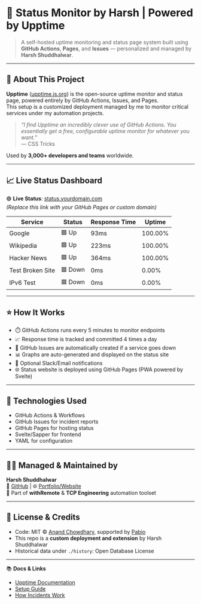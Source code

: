 # 🚀 Status Monitor by Harsh | Powered by Upptime

> A self-hosted uptime monitoring and status page system built using **GitHub Actions**, **Pages**, and **Issues** — personalized and managed by **Harsh Shuddhalwar**.

---

## 📡 About This Project

**Upptime** ([upptime.js.org](https://upptime.js.org)) is the open-source uptime monitor and status page, powered entirely by GitHub Actions, Issues, and Pages.  
This setup is a customized deployment managed by me to monitor critical services under my automation projects.

> _“I find Upptime an incredibly clever use of GitHub Actions. You essentially get a free, configurable uptime monitor for whatever you want.”_  
> — CSS Tricks

Used by **3,000+ developers and teams** worldwide.

---

## 📈 Live Status Dashboard

🟢 **Live Status**: [status.yourdomain.com](https://status.yourdomain.com)  
_(Replace this link with your GitHub Pages or custom domain)_

| Service           | Status | Response Time | Uptime   |
|-------------------|--------|----------------|----------|
| Google            | 🟩 Up  | 93ms           | 100.00%  |
| Wikipedia         | 🟩 Up  | 223ms          | 100.00%  |
| Hacker News       | 🟩 Up  | 364ms          | 100.00%  |
| Test Broken Site  | 🟥 Down| 0ms            | 0.00%    |
| IPv6 Test         | 🟥 Down| 0ms            | 0.00%    |

---

## ⭐ How It Works

- ⏱️ GitHub Actions runs every 5 minutes to monitor endpoints
- 📈 Response time is tracked and committed 4 times a day
- 📝 GitHub Issues are automatically created if a service goes down
- 📊 Graphs are auto-generated and displayed on the status site
- 🔔 Optional Slack/Email notifications
- 🌐 Status website is deployed using GitHub Pages (PWA powered by Svelte)

---

## 🔧 Technologies Used

- GitHub Actions & Workflows
- GitHub Issues for incident reports
- GitHub Pages for hosting status
- Svelte/Sapper for frontend
- YAML for configuration

---

## 🧑‍💻 Managed & Maintained by

**Harsh Shuddhalwar**  
🔗 [GitHub](https://github.com/HarshTCP1111) | 🌐 [Portfolio/Website](https://yourportfolio.com)  
💼 Part of **withRemote** & **TCP Engineering** automation toolset

---

## 📄 License & Credits

- Code: MIT © [Anand Chowdhary](https://github.com/anandchowdhary), supported by [Pabio](https://pabio.com)
- This repo is a **custom deployment and extension** by Harsh Shuddhalwar  
- Historical data under `./history`: Open Database License

---

📚 **Docs & Links**
- [Upptime Documentation](https://upptime.js.org/docs)
- [Setup Guide](https://upptime.js.org/docs/get-started)
- [How Incidents Work](https://upptime.js.org/docs/concepts/issues-as-incidents)
